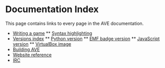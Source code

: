 Documentation Index
===================
This page contains links to every page in the AVE documentation.

* [Writing a game](/docs/guide.md)
** [Syntax highlighting](/docs/syntax_highlight.md)
* [Versions index](/docs/versions.md)
** [Python version](/docs/python.md)
** [EMF badge version](/docs/emf.md)
** [JavaScript version](/docs/javascript.md)
** [VirtualBox image](/docs/virtualbox.md)
* [Building AVE](/docs/build.md)
* [Website reference](/docs/website.md)
* [IRC](/docs/irc.md)
